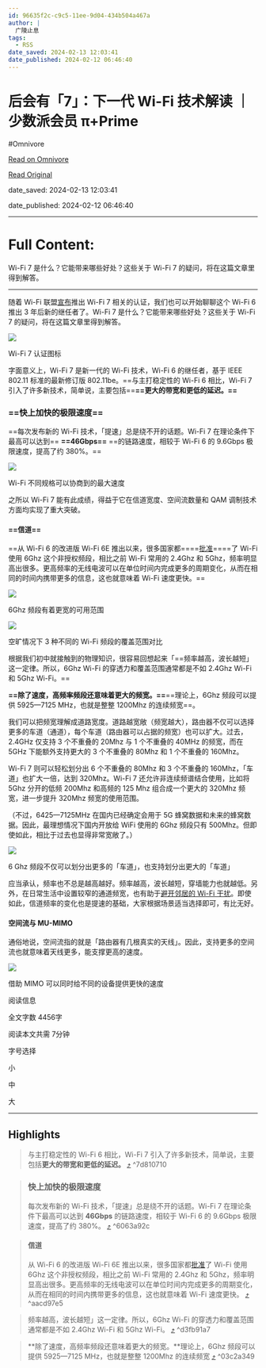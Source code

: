 ```yaml
---
id: 96635f2c-c9c5-11ee-9d04-434b504a467a
author: |
  广陵止息
tags:
  - RSS
date_saved: 2024-02-13 12:03:41
date_published: 2024-02-12 06:46:40
---
```


# 后会有「7」：下一代 Wi-Fi 技术解读 ｜ 少数派会员 π+Prime
#Omnivore

[Read on Omnivore](https://omnivore.app/me/7-wi-fi-p-prime-18d9e320b76)

[Read Original](https://sspai.com/prime/story/wifi-7-explained)

date_saved: 2024-02-13 12:03:41

date_published: 2024-02-12 06:46:40

--- 

# Full Content: 

Wi-Fi 7 是什么？它能带来哪些好处？这些关于 Wi-Fi 7 的疑问，将在这篇文章里得到解答。

---

随着 Wi-Fi 联盟[宣布](https://sspai.com/link?target=https%3A%2F%2Fwww.wi-fi.org%2Fnews-events%2Fnewsroom%2Fwi-fi-alliance-introduces-wi-fi-certified-7)推出 Wi-Fi 7 相关的认证，我们也可以开始聊聊这个 Wi-Fi 6 推出 3 年后新的继任者了。Wi-Fi 7 是什么？它能带来哪些好处？这些关于 Wi-Fi 7 的疑问，将在这篇文章里得到解答。

![](https://proxy-prod.omnivore-image-cache.app/0x0,sYMh7q9tMejnAztsh9kiJqXEENwyMmQBtSvPdquzpDfw/https://cdn.sspai.com/2024/02/01/2b375176291c9e20b667cf8316e3b3b9.png) 

Wi-Fi 7 认证图标

字面意义上，Wi-Fi 7 是新一代的 Wi-Fi 技术，Wi-Fi 6 的继任者，基于 IEEE 802.11 标准的最新修订版 802.11be。==与主打稳定性的 Wi-Fi 6 相比，Wi-Fi 7 引入了许多新技术，简单说，主要包括==**==更大的带宽和更低的延迟。==**

### ==快上加快的极限速度==

==每次发布新的 Wi-Fi 技术，「提速」总是绕不开的话题。Wi-Fi 7 在理论条件下最高可以达到== **==46Gbps==** ==的链路速度，相较于 Wi-Fi 6 的 9.6Gbps 极限速度，提高了约 380%。==

![](https://proxy-prod.omnivore-image-cache.app/1024x0,scJBUtPo66QKpijTWuSeNhcIJHdOVbtWhC1mwnFZt7fs/https://cdn.sspai.com/2024/02/01/article/632676830b86309fff64b6609e8a5f95?imageView2/2/w/1120/q/90/interlace/1/ignore-error/1) 

Wi-Fi 不同规格可以协商到的最大速度

之所以 Wi-Fi 7 能有此成绩，得益于它在信道宽度、空间流数量和 QAM 调制技术方面均实现了重大突破。

#### ==信道==

==从 Wi-Fi 6 的改进版 Wi-Fi 6E 推出以来，很多国家都====[批准](https://sspai.com/link?target=https%3A%2F%2Fwww.wi-fi.org%2Fzh-hans%2Fnode%2F37390)====了 Wi-Fi 使用 6Ghz 这个非授权频段，相比之前 Wi-Fi 常用的 2.4Ghz 和 5Ghz，频率明显高出很多。更高频率的无线电波可以在单位时间内完成更多的周期变化，从而在相同的时间内携带更多的信息，这也就意味着 Wi-Fi 速度更快。==

![](https://proxy-prod.omnivore-image-cache.app/0x0,sPsDBSQ_Wvw8R12Fc304lHEtLIRPqbRvDeNWmiDojLoI/https://cdn.sspai.com/editor/u_/c89k6mdb34tc1j89tbog.jpeg) 

6Ghz 频段有着更宽的可用范围

![](https://proxy-prod.omnivore-image-cache.app/0x0,sCsJiTEHz1uj8gZcCJe80hbg-y4wqPZYv05N5KyLJEhM/https://cdn.sspai.com/2024/02/01/05e3d367cc6858446498c4421d704721.png) 

空旷情况下 3 种不同的 Wi-Fi 频段的覆盖范围对比

根据我们初中就接触到的物理知识，很容易回想起来「==频率越高，波长越短」这一定律。所以，6Ghz Wi-Fi 的穿透力和覆盖范围通常都是不如 2.4Ghz Wi-Fi 和 5Ghz Wi-Fi。==

**==除了速度，高频率频段还意味着更大的频宽。==**==理论上，6Ghz 频段可以提供 5925—7125 MHz，也就是整整 1200Mhz 的连续频宽==。

我们可以把频宽理解成道路宽度。道路越宽敞（频宽越大），路由器不仅可以选择更多的车道（通道），每个车道（路由器可以占据的频宽）也可以扩大。过去，2.4GHz 仅支持 3 个不重叠的 20Mhz 与 1 个不重叠的 40MHz 的频宽，而在 5GHz 下能额外支持更大的 3 个不重叠的 80Mhz 和 1 个不重叠的 160Mhz。

Wi-Fi 7 则可以轻松划分出 6 个不重叠的 80Mhz 和 3 个不重叠的 160Mhz，「车道」也扩大一倍，达到 320Mhz。Wi-Fi 7 还允许非连续频谱结合使用，比如将 5Ghz 分开的低频 200Mhz 和高频的 125 Mhz 组合成一个更大的 320Mhz 频宽，进一步提升 320Mhz 频宽的使用范围。

（不过，6425—7125MHz 在国内已经确定会用于 5G 蜂窝数据和未来的蜂窝数据。因此，最理想情况下国内开放给 WiFi 使用的 6Ghz 频段只有 500Mhz。但即使如此，相比于过去也显得非常宽敞了。）

![](https://proxy-prod.omnivore-image-cache.app/0x0,s1WVEpbtJTSEtFMmUnAS47tLmQYiTYX42O1Wsehyi69I/https://cdn.sspai.com/2024/02/01/08c9a4571500ccfadc8f8df404c2c9ea.jpeg?imageView2/2/w/1120/q/40/interlace/1/ignore-error/1) 

6 Ghz 频段不仅可以划分出更多的「车道」，也支持划分出更大的「车道」

应当承认，频率也不总是越高越好。频率越高，波长越短，穿墙能力也就越低。另外，在日常生活中设置较窄的通道频宽，也有助于[避开邻居的 Wi-Fi 干扰](https://sspai.com/post/72111)。即使如此，信道频率的变化也是提速的基础，大家根据场景适当选择即可，有比无好。

#### 空间流与 MU-MIMO

通俗地说，空间流指的就是「路由器有几根真实的天线」。因此，支持更多的空间流也就意味着天线更多，能支撑更高的速度。

![](https://proxy-prod.omnivore-image-cache.app/0x0,sk_-EbLcSblQWXLH8o0cnMWVKrCWYD1aGOj21XsZX0P0/https://cdn.sspai.com/2024/02/01/15d71de0168409366beada42d9ac87c9.jpeg?imageView2/2/w/1120/q/40/interlace/1/ignore-error/1) 

借助 MIMO 可以同时给不同的设备提供更快的速度

阅读信息

全文字数 4456字

阅读本文共需 7分钟

字号选择 

小

中

大

---

## Highlights

> 与主打稳定性的 Wi-Fi 6 相比，Wi-Fi 7 引入了许多新技术，简单说，主要包括**更大的带宽和更低的延迟。** [⤴️](https://omnivore.app/me/7-wi-fi-p-prime-18d9e320b76#7d810710-4d30-4488-847b-be2cacf1c03d)  ^7d810710

> ### 快上加快的极限速度
> 
> 每次发布新的 Wi-Fi 技术，「提速」总是绕不开的话题。Wi-Fi 7 在理论条件下最高可以达到 **46Gbps** 的链路速度，相较于 Wi-Fi 6 的 9.6Gbps 极限速度，提高了约 380%。 [⤴️](https://omnivore.app/me/7-wi-fi-p-prime-18d9e320b76#6063a92c-89cf-4990-aa23-463c9f50f48b)  ^6063a92c

> #### 信道
> 
> 从 Wi-Fi 6 的改进版 Wi-Fi 6E 推出以来，很多国家都[批准](https://sspai.com/link?target=https%3A%2F%2Fwww.wi-fi.org%2Fzh-hans%2Fnode%2F37390)了 Wi-Fi 使用 6Ghz 这个非授权频段，相比之前 Wi-Fi 常用的 2.4Ghz 和 5Ghz，频率明显高出很多。更高频率的无线电波可以在单位时间内完成更多的周期变化，从而在相同的时间内携带更多的信息，这也就意味着 Wi-Fi 速度更快。 [⤴️](https://omnivore.app/me/7-wi-fi-p-prime-18d9e320b76#aacd97e5-6294-433b-8ec5-61f2895482c3)  ^aacd97e5

> 频率越高，波长越短」这一定律。所以，6Ghz Wi-Fi 的穿透力和覆盖范围通常都是不如 2.4Ghz Wi-Fi 和 5Ghz Wi-Fi。 [⤴️](https://omnivore.app/me/7-wi-fi-p-prime-18d9e320b76#d3fb91a7-304b-4de9-b181-7eedd18f36eb)  ^d3fb91a7

> **除了速度，高频率频段还意味着更大的频宽。**理论上，6Ghz 频段可以提供 5925—7125 MHz，也就是整整 1200Mhz 的连续频宽 [⤴️](https://omnivore.app/me/7-wi-fi-p-prime-18d9e320b76#03c2a349-b484-420c-b727-bddc7eb3a86c)  ^03c2a349

